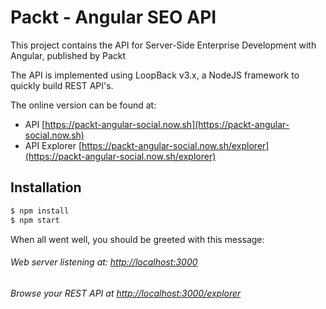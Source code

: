# Packt - Angular SEO API

This project contains the API for Server-Side Enterprise Development with Angular, published by Packt

The API is implemented using LoopBack v3.x, a NodeJS framework to quickly build REST API's.

The online version can be found at:
 - API [https://packt-angular-social.now.sh](https://packt-angular-social.now.sh)
 - API Explorer [https://packt-angular-social.now.sh/explorer](https://packt-angular-social.now.sh/explorer)


## Installation

```bash
$ npm install
$ npm start
```

When all went well, you should be greeted with this message:

###### Web server listening at: [http://localhost:3000](http://localhost:3000)
###### Browse your REST API at [http://localhost:3000/explorer](http://localhost:3000/explorer)
